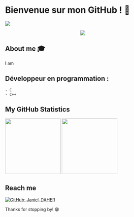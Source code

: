 # Bienvenue sur mon GitHub ! 👋

<div>
     <img src="https://www.pexels.com/fr-fr/photo/silhouette-de-personne-sous-le-ciel-bleu-et-violet-957040/">
</div>
<!-- visitor counter -->

<p align="center"> 
     <img src="https://profile-counter.glitch.me/Janiel-DAHER/count.svg" />
</p>

## About me :mortar_board:
I am 


## Développeur en programmation :

	- C 
	- C++

	 

## My GitHub Statistics
<p>
<!-- GitHub Stats -->
<img height="180em" src="https://github-readme-stats.vercel.app/api?username=Janiel-DAHER&count_private=true&theme=default&show_icons=true"/>

<img height="180em" src="https://github-readme-stats.vercel.app/api/top-langs/?username=Janiel-DAHER&exclude_repo=KNN-Image-Classification&show_icons=true&hide_border=true&layout=compact&langs_count=8"/>
</p>



## Reach me 
[![GitHub: Janiel-DAHER](https://img.shields.io/github/followers/Janiel-DAHER?label=Janiel-DAHER&style=social)](https://github.com/Janiel-DAHER)


Thanks for stopping by! 😁
